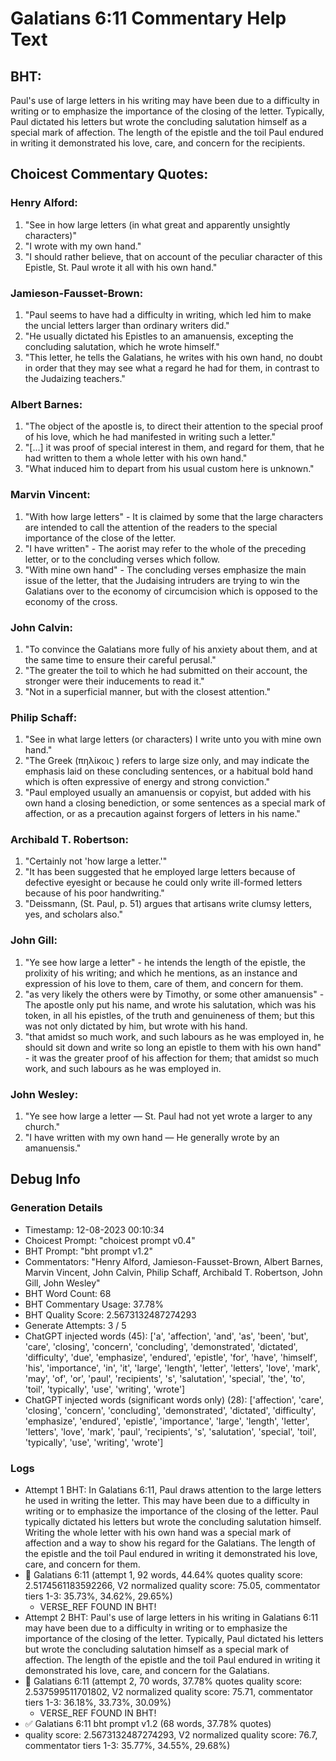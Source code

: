 # Galatians 6:11 Commentary Help Text

## BHT:
Paul's use of large letters in his writing may have been due to a difficulty in writing or to emphasize the importance of the closing of the letter. Typically, Paul dictated his letters but wrote the concluding salutation himself as a special mark of affection. The length of the epistle and the toil Paul endured in writing it demonstrated his love, care, and concern for the recipients.

## Choicest Commentary Quotes:
### Henry Alford:
1. "See in how large letters (in what great and apparently unsightly characters)"
2. "I wrote with my own hand."
3. "I should rather believe, that on account of the peculiar character of this Epistle, St. Paul wrote it all with his own hand."

### Jamieson-Fausset-Brown:
1. "Paul seems to have had a difficulty in writing, which led him to make the uncial letters larger than ordinary writers did."
2. "He usually dictated his Epistles to an amanuensis, excepting the concluding salutation, which he wrote himself."
3. "This letter, he tells the Galatians, he writes with his own hand, no doubt in order that they may see what a regard he had for them, in contrast to the Judaizing teachers."

### Albert Barnes:
1. "The object of the apostle is, to direct their attention to the special proof of his love, which he had manifested in writing such a letter."
2. "[...] it was proof of special interest in them, and regard for them, that he had written to them a whole letter with his own hand."
3. "What induced him to depart from his usual custom here is unknown."

### Marvin Vincent:
1. "With how large letters" - It is claimed by some that the large characters are intended to call the attention of the readers to the special importance of the close of the letter.
2. "I have written" - The aorist may refer to the whole of the preceding letter, or to the concluding verses which follow.
3. "With mine own hand" - The concluding verses emphasize the main issue of the letter, that the Judaising intruders are trying to win the Galatians over to the economy of circumcision which is opposed to the economy of the cross.

### John Calvin:
1. "To convince the Galatians more fully of his anxiety about them, and at the same time to ensure their careful perusal." 
2. "The greater the toil to which he had submitted on their account, the stronger were their inducements to read it."
3. "Not in a superficial manner, but with the closest attention."

### Philip Schaff:
1. "See in what large letters (or characters) I write unto you with mine own hand."
2. "The Greek (πηλίκοις ) refers to large size only, and may indicate the emphasis laid on these concluding sentences, or a habitual bold hand which is often expressive of energy and strong conviction."
3. "Paul employed usually an amanuensis or copyist, but added with his own hand a closing benediction, or some sentences as a special mark of affection, or as a precaution against forgers of letters in his name."

### Archibald T. Robertson:
1. "Certainly not 'how large a letter.'"
2. "It has been suggested that he employed large letters because of defective eyesight or because he could only write ill-formed letters because of his poor handwriting."
3. "Deissmann, (St. Paul, p. 51) argues that artisans write clumsy letters, yes, and scholars also."

### John Gill:
1. "Ye see how large a letter" - he intends the length of the epistle, the prolixity of his writing; and which he mentions, as an instance and expression of his love to them, care of them, and concern for them.
2. "as very likely the others were by Timothy, or some other amanuensis" - The apostle only put his name, and wrote his salutation, which was his token, in all his epistles, of the truth and genuineness of them; but this was not only dictated by him, but wrote with his hand.
3. "that amidst so much work, and such labours as he was employed in, he should sit down and write so long an epistle to them with his own hand" - it was the greater proof of his affection for them; that amidst so much work, and such labours as he was employed in.

### John Wesley:
1. "Ye see how large a letter — St. Paul had not yet wrote a larger to any church."
2. "I have written with my own hand — He generally wrote by an amanuensis."


## Debug Info
### Generation Details
- Timestamp: 12-08-2023 00:10:34
- Choicest Prompt: "choicest prompt v0.4"
- BHT Prompt: "bht prompt v1.2"
- Commentators: "Henry Alford, Jamieson-Fausset-Brown, Albert Barnes, Marvin Vincent, John Calvin, Philip Schaff, Archibald T. Robertson, John Gill, John Wesley"
- BHT Word Count: 68
- BHT Commentary Usage: 37.78%
- BHT Quality Score: 2.5673132487274293
- Generate Attempts: 3 / 5
- ChatGPT injected words (45):
	['a', 'affection', 'and', 'as', 'been', 'but', 'care', 'closing', 'concern', 'concluding', 'demonstrated', 'dictated', 'difficulty', 'due', 'emphasize', 'endured', 'epistle', 'for', 'have', 'himself', 'his', 'importance', 'in', 'it', 'large', 'length', 'letter', 'letters', 'love', 'mark', 'may', 'of', 'or', 'paul', 'recipients', 's', 'salutation', 'special', 'the', 'to', 'toil', 'typically', 'use', 'writing', 'wrote']
- ChatGPT injected words (significant words only) (28):
	['affection', 'care', 'closing', 'concern', 'concluding', 'demonstrated', 'dictated', 'difficulty', 'emphasize', 'endured', 'epistle', 'importance', 'large', 'length', 'letter', 'letters', 'love', 'mark', 'paul', 'recipients', 's', 'salutation', 'special', 'toil', 'typically', 'use', 'writing', 'wrote']

### Logs
- Attempt 1 BHT: In Galatians 6:11, Paul draws attention to the large letters he used in writing the letter. This may have been due to a difficulty in writing or to emphasize the importance of the closing of the letter. Paul typically dictated his letters but wrote the concluding salutation himself. Writing the whole letter with his own hand was a special mark of affection and a way to show his regard for the Galatians. The length of the epistle and the toil Paul endured in writing it demonstrated his love, care, and concern for them.
- 🔄 Galatians 6:11 (attempt 1, 92 words, 44.64% quotes quality score: 2.5174561183592266, V2 normalized quality score: 75.05, commentator tiers 1-3: 35.73%, 34.62%, 29.65%) 
	- VERSE_REF FOUND IN BHT!
- Attempt 2 BHT: Paul's use of large letters in his writing in Galatians 6:11 may have been due to a difficulty in writing or to emphasize the importance of the closing of the letter. Typically, Paul dictated his letters but wrote the concluding salutation himself as a special mark of affection. The length of the epistle and the toil Paul endured in writing it demonstrated his love, care, and concern for the Galatians.
- 🔄 Galatians 6:11 (attempt 2, 70 words, 37.78% quotes quality score: 2.537599511701802, V2 normalized quality score: 75.71, commentator tiers 1-3: 36.18%, 33.73%, 30.09%) 
	- VERSE_REF FOUND IN BHT!
- ✅ Galatians 6:11 bht prompt v1.2 (68 words, 37.78% quotes)
- quality score: 2.5673132487274293, V2 normalized quality score: 76.7, commentator tiers 1-3: 35.77%, 34.55%, 29.68%)